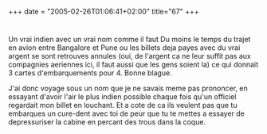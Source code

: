 +++
date = "2005-02-26T01:06:41+02:00"
title="67"
+++
#
Un vrai indien avec un vrai nom comme il faut
Du moins le temps du trajet en avion entre Bangalore et Pune ou les billets deja payes avec du vrai argent se sont retrouves annules (oui, de l'argent ca ne leur suffit pas aux compagnies aeriennes ici, il faut aussi que les gens soient la) ce qui donnait 3 cartes d'embarquements pour 4. Bonne blague.

J'ai donc voyage sous un nom que je ne savais meme pas prononcer, en essayant d'avoir l'air le plus indien possible chaque fois qu'un officiel regardait mon billet en louchant. Et a cote de ca ils veulent pas que tu embarques un cure-dent avec toi de peur que tu te mettes a essayer de depressuriser la cabine en percant des trous dans la coque.

